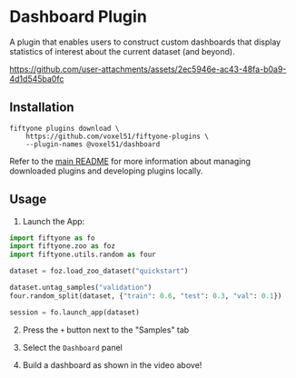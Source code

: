 # Dashboard Plugin

A plugin that enables users to construct custom dashboards that display
statistics of interest about the current dataset (and beyond).

https://github.com/user-attachments/assets/2ec5946e-ac43-48fa-b0a9-4d1d545ba0fc

## Installation

```shell
fiftyone plugins download \
    https://github.com/voxel51/fiftyone-plugins \
    --plugin-names @voxel51/dashboard
```

Refer to the [main README](https://github.com/voxel51/fiftyone-plugins) for
more information about managing downloaded plugins and developing plugins
locally.

## Usage

1.  Launch the App:

```py
import fiftyone as fo
import fiftyone.zoo as foz
import fiftyone.utils.random as four

dataset = foz.load_zoo_dataset("quickstart")

dataset.untag_samples("validation")
four.random_split(dataset, {"train": 0.6, "test": 0.3, "val": 0.1})

session = fo.launch_app(dataset)
```

2.  Press the `+` button next to the "Samples" tab

3.  Select the `Dashboard` panel

4.  Build a dashboard as shown in the video above!
